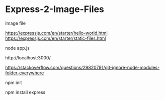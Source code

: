# Express-2-Image-Files
Image file

https://expressjs.com/en/starter/hello-world.html
https://expressjs.com/en/starter/static-files.html

node app.js

http://localhost:3000/

https://stackoverflow.com/questions/29820791/git-ignore-node-modules-folder-everywhere

npm init

npm install express
